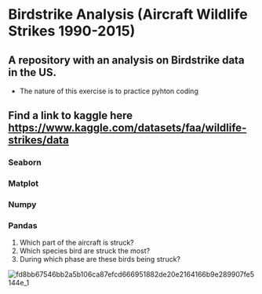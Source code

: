 # Birdstrike Analysis (Aircraft Wildlife Strikes 1990-2015)
## A repository with an analysis on Birdstrike data in the US.
- The nature of this exercise is to practice pyhton coding
## Find a link to kaggle here https://www.kaggle.com/datasets/faa/wildlife-strikes/data
### Seaborn
### Matplot
### Numpy
### Pandas
1. Which part of the aircraft is struck?
2. Which species bird are struck the most?
3. During which phase are these birds being struck?

![fd8bb67546bb2a5b106ca87efcd666951882de20e2164166b9e289907fe5144e_1](https://github.com/BarendBester/AviationData/assets/121133689/ba81bf8f-15d9-4c74-862b-e20c2e1fdcc1)
